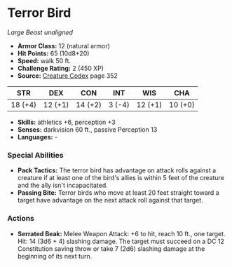 # Terror Bird

*Large* *Beast* *unaligned*

- **Armor Class:** 12 (natural armor)
- **Hit Points:** 65 (10d8+20)
- **Speed:** walk 50 ft.
- **Challenge Rating:** 2 (450 XP)
- **Source:** [Creature Codex](https://koboldpress.com/kpstore/product/creature-codex-for-5th-edition-dnd) page 352

| STR | DEX | CON | INT | WIS | CHA |
| --- | --- | --- | --- | --- | --- |
| 18 (+4) | 12 (+1) | 14 (+2) | 3 (-4) | 12 (+1) | 10 (+0) |

- **Skills:** athletics +6, perception +3
- **Senses:** darkvision 60 ft., passive Perception 13
- **Languages:** -

### Special Abilities

- **Pack Tactics:** The terror bird has advantage on attack rolls against a creature if at least one of the bird's allies is within 5 feet of the creature and the ally isn't incapacitated.
- **Passing Bite:** Terror birds who move at least 20 feet straight toward a target have advantage on the next attack roll against that target.

### Actions

- **Serrated Beak:** Melee Weapon Attack: +6 to hit, reach 10 ft., one target. Hit: 14 (3d6 + 4) slashing damage. The target must succeed on a DC 12 Constitution saving throw or take 7 (2d6) slashing damage at the beginning of its next turn.


